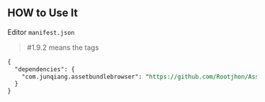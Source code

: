 ## HOW to Use It

Editor `manifest.json`

>  #1.9.2 means the tags

```reStructuredText
{
  "dependencies": {
    "com.junqiang.assetbundlebrowser": "https://github.com/Rootjhon/AssetBundles-Browser.git#1.9.2",
  }
}
```



